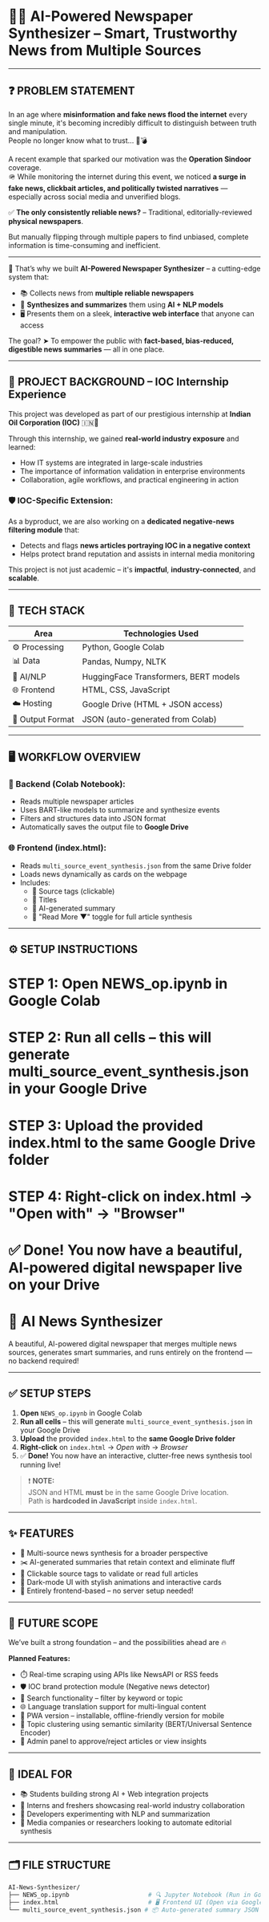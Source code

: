 # 📰✨ **AI-Powered Newspaper Synthesizer** – Smart, Trustworthy News from Multiple Sources

---

## ❓ PROBLEM STATEMENT

In an age where **misinformation and fake news flood the internet** every single minute, it's becoming incredibly difficult to distinguish between truth and manipulation.  
People no longer know what to trust... 🧠💣

A recent example that sparked our motivation was the **Operation Sindoor** coverage.  
🪖 While monitoring the internet during this event, we noticed **a surge in fake news, clickbait articles, and politically twisted narratives** — especially across social media and unverified blogs.

✅ **The only consistently reliable news?** – Traditional, editorially-reviewed **physical newspapers**.

But manually flipping through multiple papers to find unbiased, complete information is time-consuming and inefficient.

---

📌 That’s why we built **AI-Powered Newspaper Synthesizer** – a cutting-edge system that:
- 📚 Collects news from **multiple reliable newspapers**
- 🧠 **Synthesizes and summarizes** them using **AI + NLP models**
- 🖥️ Presents them on a sleek, **interactive web interface** that anyone can access

The goal? ➤ To empower the public with **fact-based, bias-reduced, digestible news summaries** — all in one place.

---

## 🏢 PROJECT BACKGROUND – **IOC Internship Experience**

This project was developed as part of our prestigious internship at **Indian Oil Corporation (IOC)** 🇮🇳💼

Through this internship, we gained **real-world industry exposure** and learned:
- How IT systems are integrated in large-scale industries
- The importance of information validation in enterprise environments
- Collaboration, agile workflows, and practical engineering in action

### 🛡️ IOC-Specific Extension:
As a byproduct, we are also working on a **dedicated negative-news filtering module** that:
- Detects and flags **news articles portraying IOC in a negative context**
- Helps protect brand reputation and assists in internal media monitoring

This project is not just academic – it's **impactful**, **industry-connected**, and **scalable**.

---

## 🧠 TECH STACK

| Area | Technologies Used |
|------|-------------------|
| ⚙️ Processing | Python, Google Colab |
| 📊 Data | Pandas, Numpy, NLTK |
| 🤖 AI/NLP | HuggingFace Transformers, BERT models |
| 🌐 Frontend | HTML, CSS, JavaScript |
| ☁️ Hosting | Google Drive (HTML + JSON access) |
| 📁 Output Format | JSON (auto-generated from Colab) |

---

## 🖥️ WORKFLOW OVERVIEW

### 🔁 Backend (Colab Notebook):
- Reads multiple newspaper articles
- Uses BART-like models to summarize and synthesize events
- Filters and structures data into JSON format
- Automatically saves the output file to **Google Drive**

### 🌐 Frontend (index.html):
- Reads `multi_source_event_synthesis.json` from the same Drive folder
- Loads news dynamically as cards on the webpage
- Includes:
  - 🔗 Source tags (clickable)
  - 📰 Titles
  - 🧾 AI-generated summary
  - 📖 "Read More ▼" toggle for full article synthesis

---

## ⚙️ SETUP INSTRUCTIONS


# STEP 1: Open NEWS_op.ipynb in Google Colab
# STEP 2: Run all cells – this will generate multi_source_event_synthesis.json in your Google Drive

# STEP 3: Upload the provided index.html to the same Google Drive folder

# STEP 4: Right-click on index.html → "Open with" → "Browser"
# ✅ Done! You now have a beautiful, AI-powered digital newspaper live on your Drive

# 📰 AI News Synthesizer

A beautiful, AI-powered digital newspaper that merges multiple news sources, generates smart summaries, and runs entirely on the frontend — no backend required!

---

## ✅ SETUP STEPS

1. **Open** `NEWS_op.ipynb` in Google Colab  
2. **Run all cells** – this will generate `multi_source_event_synthesis.json` in your Google Drive  
3. **Upload** the provided `index.html` to the **same Google Drive folder**  
4. **Right-click** on `index.html` → _Open with_ → _Browser_  
5. ✅ **Done!** You now have an interactive, clutter-free news synthesis tool running live!

> ❗ **NOTE:**  
> JSON and HTML **must** be in the same Google Drive location.  
> Path is **hardcoded in JavaScript** inside `index.html`.

---

## ✨ FEATURES

- 📰 Multi-source news synthesis for a broader perspective  
- ✂️ AI-generated summaries that retain context and eliminate fluff  
- 🔗 Clickable source tags to validate or read full articles  
- 🌙 Dark-mode UI with stylish animations and interactive cards  
- 🧭 Entirely frontend-based – no server setup needed!

---

## 🔮 FUTURE SCOPE

We’ve built a strong foundation – and the possibilities ahead are 🔥

**Planned Features:**
- ⏱️ Real-time scraping using APIs like NewsAPI or RSS feeds  
- 🛡️ IOC brand protection module (Negative news detector)  
- 🔎 Search functionality – filter by keyword or topic  
- 🌐 Language translation support for multi-lingual content  
- 📲 PWA version – installable, offline-friendly version for mobile  
- 🧠 Topic clustering using semantic similarity (BERT/Universal Sentence Encoder)  
- 🧾 Admin panel to approve/reject articles or view insights  

---

## 🎯 IDEAL FOR

- 📚 Students building strong AI + Web integration projects  
- 💼 Interns and freshers showcasing real-world industry collaboration  
- 🧪 Developers experimenting with NLP and summarization  
- 📰 Media companies or researchers looking to automate editorial synthesis  

---

## 🗂️ FILE STRUCTURE

```bash
AI-News-Synthesizer/
├── NEWS_op.ipynb                      # 🔍 Jupyter Notebook (Run in Google Colab)
├── index.html                         # 🖥️ Frontend UI (Open via Google Drive)
└── multi_source_event_synthesis.json # 📦 Auto-generated summary JSON output

